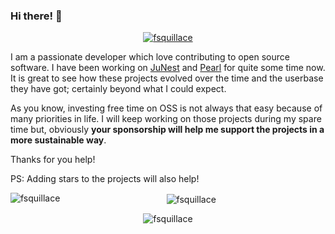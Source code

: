 ### Hi there! 👋

<!--
**fsquillace/fsquillace** is a ✨ _special_ ✨ repository because its `README.md` (this file) appears on your GitHub profile.

Here are some ideas to get you started:

- 🔭 I’m currently working on ...
- 🌱 I’m currently learning ...
- 👯 I’m looking to collaborate on ...
- 🤔 I’m looking for help with ...
- 💬 Ask me about ...
- 📫 How to reach me: ...
- 😄 Pronouns: ...
- ⚡ Fun fact: ...
-->

<p align="center"> <a href="https://github.com/ryo-ma/github-profile-trophy"><img src="https://github-profile-trophy.vercel.app/?username=fsquillace" alt="fsquillace" /></a> </p>

I am a passionate developer which love contributing to open source software. I have been working on [JuNest](https://github.com/fsquillace/junest) and [Pearl](https://github.com/pearl-core/pearl) for quite some time now. It is great to see how these projects evolved over the time and the userbase they have got; certainly beyond what I could expect.

As you know, investing free time on OSS is not always that easy because of many priorities in life. I will keep working on those projects during my spare time but, obviously **your sponsorship will help me support the projects in a more sustainable way**.

Thanks for you help!

PS: Adding stars to the projects will also help!


<p align="center">
  <img align="center" src="https://github-readme-stats.vercel.app/api?username=fsquillace&show_icons=true&locale=en" alt="fsquillace" />
  &nbsp;
  <img align="left" src="https://github-readme-stats.vercel.app/api/top-langs?username=fsquillace&show_icons=true&locale=en&layout=compact" alt="fsquillace" />

</p>

<p align="center"><img align="center" src="https://github-readme-streak-stats.herokuapp.com/?user=fsquillace&" alt="fsquillace" /></p>
